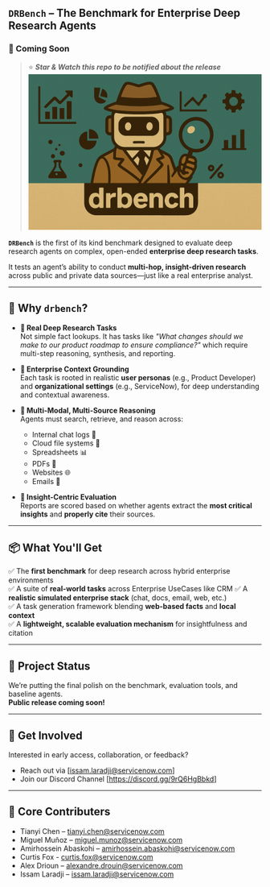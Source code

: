 ## `DRBench` – The Benchmark for Enterprise Deep Research Agents
### 🚀 Coming Soon 
> ⭐ _**Star & Watch this repo to be notified about the release**_
![drbench_banner.png](drbench_banner.png)


**`DRBench`** is the first of its kind benchmark designed to evaluate deep research agents on complex, open-ended **enterprise deep research tasks**.

It tests an agent’s ability to conduct **multi-hop, insight-driven research** across public and private data sources—just like a real enterprise analyst.

---

## 🧠 Why `drbench`?

- **🔎 Real Deep Research Tasks**  
  Not simple fact lookups. It has tasks like _"What changes should we make to our product roadmap to ensure compliance?"_ which require multi-step reasoning, synthesis, and reporting.

- **🏢 Enterprise Context Grounding**  
  Each task is rooted in realistic **user personas** (e.g., Product Developer) and **organizational settings** (e.g., ServiceNow), for deep understanding and contextual awareness.

- **🧩 Multi-Modal, Multi-Source Reasoning**  
  Agents must search, retrieve, and reason across:
  - Internal chat logs 💬  
  - Cloud file systems 📂  
  - Spreadsheets 📊  
  - PDFs 📄  
  - Websites 🌐  
  - Emails 📧

- **🧠 Insight-Centric Evaluation**  
  Reports are scored based on whether agents extract the **most critical insights** and **properly cite** their sources.

---

## 📦 What You'll Get

✅ The **first benchmark** for deep research across hybrid enterprise environments  
✅ A suite of **real-world tasks** across Enterprise UseCases like CRM
✅ A **realistic simulated enterprise stack** (chat, docs, email, web, etc.)  
✅ A task generation framework blending **web-based facts** and **local context**  
✅ A **lightweight, scalable evaluation mechanism** for insightfulness and citation

---

## 🧪 Project Status

We’re putting the final polish on the benchmark, evaluation tools, and baseline agents.  
**Public release coming soon!**

---

## 🤝 Get Involved

Interested in early access, collaboration, or feedback?  
- Reach out via [issam.laradji@servicenow.com]
- Join our Discord Channel [https://discord.gg/9rQ6HgBbkd]

---

## 🤝 Core Contributers

- Tianyi Chen – <tianyi.chen@servicenow.com>  
- Miguel Muñoz – <miguel.munoz@servicenow.com>  
- Amirhossein Abaskohi – <amirhossein.abaskohi@servicenow.com>
- Curtis Fox - <curtis.fox@servicenow.com>
- Alex Drioun – <alexandre.drouin@servicenow.com>  
- Issam Laradji – <issam.laradji@servicenow.com>
